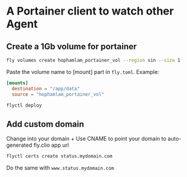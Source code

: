 # A Portainer client to watch other Agent

## Create a 1Gb volume for portainer

```bash
fly volumes create hophamlam_portainer_vol --region sin --size 1
```

Paste the volume name to [mount] part in `fly.toml`. Example:

```toml
[mounts]
  destination = "/app/data"
  source = "hophamlam_portainer_vol"
```

```bash
flyctl deploy
```

## Add custom domain

Change into your domain + Use CNAME to point your domain to auto-generated fly.clio app url

```bash
flyctl certs create status.mydomain.com
```

Do the same with `www.status.mydomain.com`
